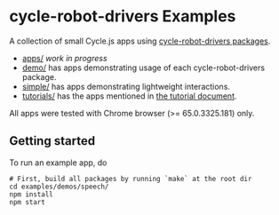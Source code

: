# cycle-robot-drivers Examples

A collection of small Cycle.js apps using [cycle-robot-drivers packages](../).

* [apps/](./apps) _work in progress_
* [demo/](./demo) has apps demonstrating usage of each cycle-robot-drivers package.
* [simple/](./intermediate) has apps demonstrating lightweight interactions.
* [tutorials/](./tutorials) has the apps mentioned in [the tutorial document](../programming_socialrobot_with_cyclejs.md).

All apps were tested with Chrome browser (>= 65.0.3325.181) only.

## Getting started

To run an example app, do

```
# First, build all packages by running `make` at the root dir
cd examples/demos/speech/
npm install
npm start
```
